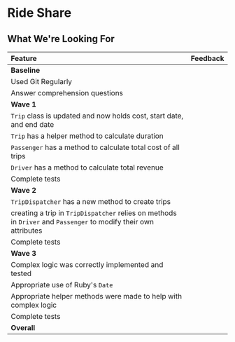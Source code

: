 # Ride Share
## What We're Looking For

Feature | Feedback
:------------- | :-------------
**Baseline** |
Used Git Regularly |
Answer comprehension questions |
**Wave 1** |
`Trip` class is updated and now holds cost, start date, and end date |
`Trip` has a helper method to calculate duration |
`Passenger` has a method to calculate total cost of all trips |
`Driver` has a method to calculate total revenue |
Complete tests |
**Wave 2** |
`TripDispatcher` has a new method to create trips |
creating a trip in `TripDispatcher` relies on methods in `Driver` and `Passenger` to modify their own attributes |
Complete tests |
**Wave 3** |
Complex logic was correctly implemented and tested | 
Appropriate use of Ruby's `Date` |
Appropriate helper methods were made to help with complex logic |
Complete tests |
**Overall** |
